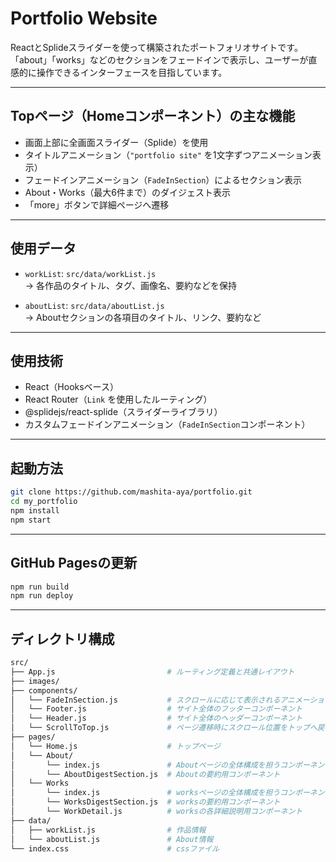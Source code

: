# Portfolio Website

ReactとSplideスライダーを使って構築されたポートフォリオサイトです。  
「about」「works」などのセクションをフェードインで表示し、ユーザーが直感的に操作できるインターフェースを目指しています。

---

## Topページ（Homeコンポーネント）の主な機能

- 画面上部に全画面スライダー（Splide）を使用
- タイトルアニメーション（`"portfolio site"` を1文字ずつアニメーション表示）
- フェードインアニメーション（`FadeInSection`）によるセクション表示
- About・Works（最大6件まで）のダイジェスト表示
- 「more」ボタンで詳細ページへ遷移

---

## 使用データ

- `workList`: `src/data/workList.js`  
  → 各作品のタイトル、タグ、画像名、要約などを保持

- `aboutList`: `src/data/aboutList.js`  
  → Aboutセクションの各項目のタイトル、リンク、要約など

---

## 使用技術

- React（Hooksベース）
- React Router（`Link` を使用したルーティング）
- @splidejs/react-splide（スライダーライブラリ）
- カスタムフェードインアニメーション（`FadeInSection`コンポーネント）

---

## 起動方法

```bash
git clone https://github.com/mashita-aya/portfolio.git
cd my_portfolio
npm install
npm start
```

---

## GitHub Pagesの更新

```bash
npm run build 
npm run deploy
```

---

## ディレクトリ構成
```bash
src/
├── App.js                         # ルーティング定義と共通レイアウト
├── images/
├── components/
│   └── FadeInSection.js           # スクロールに応じて表示されるアニメーション
│   └── Footer.js                  # サイト全体のフッターコンポーネント
│   └── Header.js                  # サイト全体のヘッダーコンポーネント
│   └── ScrollToTop.js             # ページ遷移時にスクロール位置をトップへ戻す処理
├── pages/
│   └── Home.js                    # トップページ
│   └── About/            
│       └── index.js               # Aboutページの全体構成を担うコンポーネント
│       └── AboutDigestSection.js  # Aboutの要約用コンポーネント
│   └── Works              
│       └── index.js               # worksページの全体構成を担うコンポーネント
│       └── WorksDigestSection.js  # worksの要約用コンポーネント
│       └── WorkDetail.js          # worksの各詳細説明用コンポーネント
├── data/
│   ├── workList.js                # 作品情報
│   └── aboutList.js               # About情報
└── index.css                      # cssファイル
```